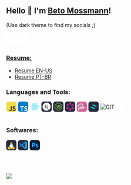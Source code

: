 ## Hello 👋 I'm <a href="https://instagram.com/gilbertomossmann" target="_blank">Beto Mossmann</a>!
(Use dark theme to find my socials ;)

<a href="https://linkedin.com/in/gilbertomossmann/" target="_blank"><img align="left" alt="Beto M | LinkedIn" width="28px" src="https://github.com/Aakarsh-B/trying-repos/blob/master/linkedin.svg" />
<a href="https://instagram.com/gilbertomossmann" target="_blank"><img align="left" alt="Beto M | Instagram" width="28px" src="https://github.com/Aakarsh-B/trying-repos/blob/master/insta.svg" />

<br />
<br />

### Resume:


- [Resume EN-US](https://github.com/betomossmann/resume/blob/main/README.md)
- [Resume PT-BR](https://github.com/betomossmann/resume/blob/main/README-br.md)


### Languages and Tools:


<img align="center" alt="JAVASCRIPT" width="28px" src="https://raw.githubusercontent.com/tandpfun/skill-icons/main/icons/JavaScript.svg"/> </a>
<img align="center" alt="TYPESCRIPT" width="28px" src="https://raw.githubusercontent.com/tandpfun/skill-icons/main/icons/TypeScript.svg" /></a>
<img align="center" alt="REACT" width="28px" src="https://raw.githubusercontent.com/github/explore/80688e429a7d4ef2fca1e82350fe8e3517d3494d/topics/react/react.png" /></a>
<img align="center" alt="NEXTJS" width="28px" src="https://raw.githubusercontent.com/tandpfun/skill-icons/main/icons/NextJS-Dark.svg"/> </a>
<img align="center" alt="NODEJS" width="28px" src="https://raw.githubusercontent.com/tandpfun/skill-icons/main/icons/NodeJS-Dark.svg"/> </a>
<img align="center" alt="GRAPHQL" width="28px" src="https://raw.githubusercontent.com/tandpfun/skill-icons/main/icons/GraphQL-Dark.svg"/> </a>
<img align="center" alt="SASS" width="28px" src="https://raw.githubusercontent.com/tandpfun/skill-icons/main/icons/Sass.svg"/> </a>
<img align="center" alt="TailwindCSS" width="28px" src="https://raw.githubusercontent.com/tandpfun/skill-icons/main/icons/TailwindCSS-Dark.svg"/> </a>
<img align="center" alt="GIT" width="28px" src="https://www.vectorlogo.zone/logos/git-scm/git-scm-icon.svg"/> </a>
<img align="center" alt="GITHUB" width="28px" src="https://github.com/Aakarsh-B/trying-repos/blob/master/github.svg" />
<br />
<br />

### Softwares:


<img align="Center" alt="Linux" width="28px" src="https://raw.githubusercontent.com/tandpfun/skill-icons/main/icons/Linux-Dark.svg" /></a> 
<img align="Center" alt="Visual Studio Code" width="28px" src="https://raw.githubusercontent.com/tandpfun/skill-icons/main/icons/VSCode-Dark.svg" /></a> 
<img align="Center" alt="Photoshop" width="28px" src="https://raw.githubusercontent.com/tandpfun/skill-icons/main/icons/Photoshop.svg" /></a> 


<br />
<br />

![](https://komarev.com/ghpvc/?username=betomossmann&color=blue&style=plastic)